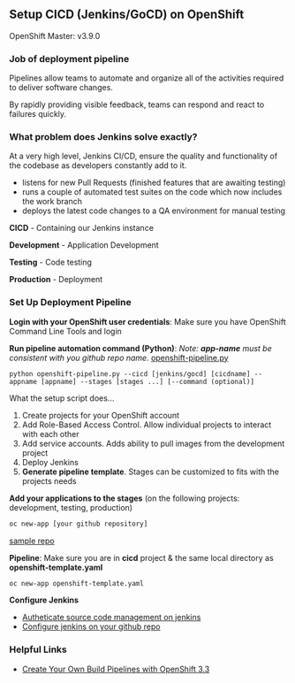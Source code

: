 ## Setup CICD (Jenkins/GoCD) on OpenShift
OpenShift Master: v3.9.0

### Job of deployment pipeline
Pipelines allow teams to automate and organize all of the activities required to deliver software changes.

By rapidly providing visible feedback, teams can respond and react to failures quickly. 

### What problem does Jenkins solve exactly?
At a very high level, Jenkins CI/CD, ensure the quality and functionality 
of the codebase as developers constantly add to it.
 -  listens for new Pull Requests (finished features that are awaiting testing)
 -  runs a couple of automated test suites on the code which now includes the work branch
 -  deploys the latest code changes to a QA environment for manual testing

**CICD** - Containing our Jenkins instance

**Development** - Application Development

**Testing** - Code testing

**Production** - Deployment
 
### Set Up Deployment Pipeline
**Login with your OpenShift user credentials**: Make sure you have OpenShift Command Line Tools and login

**Run pipeline automation command (Python)**: *Note: **app-name** must be consistent with you github repo name.*
[openshift-pipeline.py](https://github.com/jadedh/openshift-cicd-pipeline/tree/master/openshift-pipeline/openshift-pipeline)
```shell
python openshift-pipeline.py --cicd [jenkins/gocd] [cicdname] --appname [appname] --stages [stages ...] [--command (optional)]
```

What the setup script does...
 1. Create projects for your OpenShift account
 1. Add Role-Based Access Control. Allow individual projects to interact with each other
 1. Add service accounts. Adds ability to pull images from the development project
 1. Deploy Jenkins
 1. **Generate pipeline template**. Stages can be customized to fits with the projects needs

**Add your applications to the stages** (on the following projects: development, testing, production)
``` sh
oc new-app [your github repository]
```
[sample repo](https://github.com/jadedh/bgdemo)

**Pipeline**: Make sure you are in **cicd** project & the same local directory as **openshift-template.yaml**
``` sh
oc new-app openshift-template.yaml
```

**Configure Jenkins**
 -  [Autheticate source code management on jenkins](https://wiki.jenkins.io/display/JENKINS/Github+Plugin)
 -  [Configure jenkins on your github repo](https://blog.tentamen.eu/jenkins-and-github-integration-using-webhooks/)

### Helpful Links
 -  [Create Your Own Build Pipelines with OpenShift 3.3](https://www.youtube.com/watch?v=07-Xx73y3zA)
